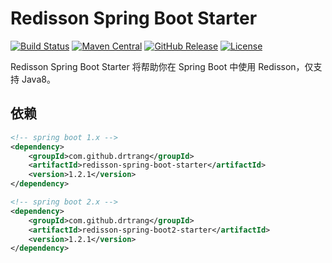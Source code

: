 # Redisson Spring Boot Starter

[![Build Status](https://img.shields.io/travis/drtrang/redisson-spring-boot/master.svg?style=flat-square)](https://www.travis-ci.org/drtrang/redisson-spring-boot)
[![Maven Central](https://img.shields.io/maven-central/v/com.github.drtrang/redisson-spring-boot.svg?style=flat-square)](https://maven-badges.herokuapp.com/maven-central/com.github.drtrang/redisson-spring-boot)
[![GitHub Release](https://img.shields.io/github/release/drtrang/redisson-spring-boot.svg?style=flat-square)](https://github.com/drtrang/redisson-spring-boot/releases)
[![License](http://img.shields.io/badge/license-apache%202-blue.svg?style=flat-square)](http://www.apache.org/licenses/LICENSE-2.0)

Redisson Spring Boot Starter 将帮助你在 Spring Boot 中使用 Redisson，仅支持 Java8。

## 依赖
```xml
<!-- spring boot 1.x -->
<dependency>
    <groupId>com.github.drtrang</groupId>
    <artifactId>redisson-spring-boot-starter</artifactId>
    <version>1.2.1</version>
</dependency>

<!-- spring boot 2.x -->
<dependency>
    <groupId>com.github.drtrang</groupId>
    <artifactId>redisson-spring-boot2-starter</artifactId>
    <version>1.2.1</version>
</dependency>
```